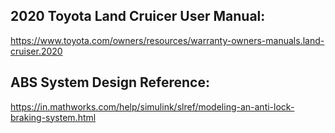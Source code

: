 ## 2020 Toyota Land Cruicer User Manual:
https://www.toyota.com/owners/resources/warranty-owners-manuals.land-cruiser.2020

## ABS System Design Reference:
https://in.mathworks.com/help/simulink/slref/modeling-an-anti-lock-braking-system.html
